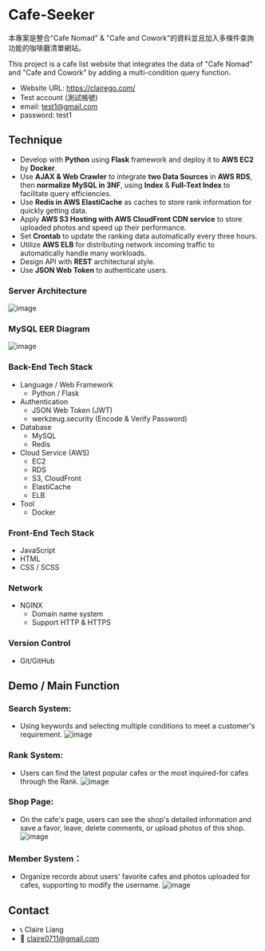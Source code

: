 # Cafe-Seeker

本專案是整合"Cafe Nomad" & "Cafe and Cowork"的資料並且加入多條件查詢功能的咖啡廳清單網站。

This project is a cafe list website that integrates the data of "Cafe Nomad" and "Cafe and Cowork"
by adding a multi-condition query function.

- Website URL: https://clairego.com/
-  Test account (測試帳號)
  - email: test1@gmail.com
  - password: test1

##  Technique
- Develop with **Python** using **Flask** framework and deploy it to **AWS EC2** by **Docker**.
- Use **AJAX & Web Crawler** to integrate **two Data Sources** in **AWS RDS**, then **normalize MySQL in 3NF**, using **Index** & **Full-Text Index** to facilitate query efficiencies.
- Use **Redis in AWS ElastiCache** as caches to store rank information for quickly getting data.
- Apply **AWS S3 Hosting with AWS CloudFront CDN service**  to store uploaded photos and  speed up their performance. 
- Set **Crontab**  to update the ranking data automatically every three hours.
- Utilize **AWS ELB** for distributing network incoming traffic to automatically handle many workloads. 
- Design API with **REST** architectural style.
- Use **JSON Web Token** to authenticate users.

### Server Architecture
![image](https://user-images.githubusercontent.com/93002296/175466168-6ff6c88c-d589-4fc8-9c9a-4b766091f9d1.png)
### MySQL EER Diagram
![image](https://user-images.githubusercontent.com/93002296/173243687-e0ae566c-0ae7-4780-b9d7-4ffb029bc4a7.png)
### Back-End Tech Stack
- Language / Web Framework 
  - Python / Flask
- Authentication
  - JSON Web Token (JWT)
  - werkzeug.security (Encode & Verify Password)
- Database
    - MySQL
    - Redis
- Cloud Service (AWS)
    - EC2
    - RDS
    - S3, CloudFront
    - ElastiCache
    - ELB
- Tool
    - Docker

### Front-End Tech Stack
- JavaScript 
- HTML
- CSS / SCSS

### Network 
- NGINX 
  - Domain name system
  - Support HTTP & HTTPS

### Version Control
- Git/GitHub

## Demo / Main Function
### Search System:
- Using keywords and selecting multiple conditions to meet a customer's requirement.
![image](https://github.com/claire0613/gif/blob/main/city_list.gif)

### Rank System:
- Users can find the latest popular cafes or the most inquired-for cafes through the Rank.
![image](https://github.com/claire0613/gif/blob/main/rank.gif)  

### Shop Page:
- On the cafe's page, users can see the shop's detailed information and save a favor, 
  leave, delete comments, or upload photos of this shop.
![image](https://github.com/claire0613/gif/blob/main/shop.gif)

### Member System：
- Organize records about users' favorite cafes and photos uploaded for cafes, supporting to modify the username.
![image](https://github.com/claire0613/gif/blob/main/member.gif)

## Contact
- 📞 Claire Liang
- 📧 claire0711@gmail.com




